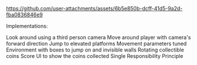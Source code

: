 

https://github.com/user-attachments/assets/6b5e850b-dcff-41d5-9a2d-fba0836846e9

Implementations:

Look around using a third person camera
Move around player with camera's forward direction
Jump to elevated platforms
Movement parameters tuned
Environment with boxes to jump on and invisible walls
Rotating collectible coins
Score UI to show the coins collected
Single Responsibility Principle

